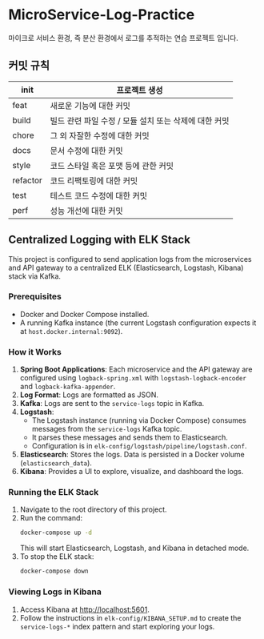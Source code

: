 # MicroService-Log-Practice
마이크로 서비스 환경, 즉 분산 환경에서 로그를 추적하는 연습 프로젝트 입니다.

## 커밋 규칙
| init | 프로젝트 생성 |
| --- | --- |
| feat | 새로운 기능에 대한 커밋 |
| build | 빌드 관련 파일 수정 / 모듈 설치 또는 삭제에 대한 커밋 |
| chore | 그 외 자잘한 수정에 대한 커밋 |
| docs | 문서 수정에 대한 커밋 |
| style | 코드 스타일 혹은 포맷 등에 관한 커밋 |
| refactor | 코드 리팩토링에 대한 커밋 |
| test | 테스트 코드 수정에 대한 커밋 |
| perf | 성능 개선에 대한 커밋 |

## Centralized Logging with ELK Stack

This project is configured to send application logs from the microservices and API gateway to a centralized ELK (Elasticsearch, Logstash, Kibana) stack via Kafka.

### Prerequisites

*   Docker and Docker Compose installed.
*   A running Kafka instance (the current Logstash configuration expects it at `host.docker.internal:9092`).

### How it Works

1.  **Spring Boot Applications**: Each microservice and the API gateway are configured using `logback-spring.xml` with `logstash-logback-encoder` and `logback-kafka-appender`.
2.  **Log Format**: Logs are formatted as JSON.
3.  **Kafka**: Logs are sent to the `service-logs` topic in Kafka.
4.  **Logstash**:
    *   The Logstash instance (running via Docker Compose) consumes messages from the `service-logs` Kafka topic.
    *   It parses these messages and sends them to Elasticsearch.
    *   Configuration is in `elk-config/logstash/pipeline/logstash.conf`.
5.  **Elasticsearch**: Stores the logs. Data is persisted in a Docker volume (`elasticsearch_data`).
6.  **Kibana**: Provides a UI to explore, visualize, and dashboard the logs.

### Running the ELK Stack

1.  Navigate to the root directory of this project.
2.  Run the command:
    ```bash
    docker-compose up -d
    ```
    This will start Elasticsearch, Logstash, and Kibana in detached mode.
3.  To stop the ELK stack:
    ```bash
    docker-compose down
    ```

### Viewing Logs in Kibana

1.  Access Kibana at [http://localhost:5601](http://localhost:5601).
2.  Follow the instructions in `elk-config/KIBANA_SETUP.md` to create the `service-logs-*` index pattern and start exploring your logs.
